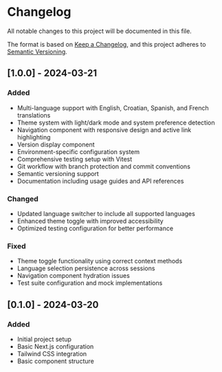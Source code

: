 # Changelog

All notable changes to this project will be documented in this file.

The format is based on [Keep a Changelog](https://keepachangelog.com/en/1.0.0/),
and this project adheres to [Semantic Versioning](https://semver.org/spec/v2.0.0.html).

## [1.0.0] - 2024-03-21

### Added

- Multi-language support with English, Croatian, Spanish, and French translations
- Theme system with light/dark mode and system preference detection
- Navigation component with responsive design and active link highlighting
- Version display component
- Environment-specific configuration system
- Comprehensive testing setup with Vitest
- Git workflow with branch protection and commit conventions
- Semantic versioning support
- Documentation including usage guides and API references

### Changed

- Updated language switcher to include all supported languages
- Enhanced theme toggle with improved accessibility
- Optimized testing configuration for better performance

### Fixed

- Theme toggle functionality using correct context methods
- Language selection persistence across sessions
- Navigation component hydration issues
- Test suite configuration and mock implementations

## [0.1.0] - 2024-03-20

### Added

- Initial project setup
- Basic Next.js configuration
- Tailwind CSS integration
- Basic component structure
